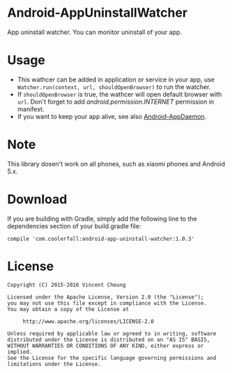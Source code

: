 Android-AppUninstallWatcher
===========================
App uninstall watcher. You can monitor uninstall of your app.

Usage
=====
* This wathcer can be added in application or service in your app, use `Watcher.run(context, url, shouldOpenBrowser)` to run the watcher.
* If `shouldOpenBrowser` is true, the wathcer will open default browser with `url`. Don't forget to add *android.permission.INTERNET* permission in manifest.
* If you want to keep your app alive, see also [Android-AppDaemon][1].

Note
====
This library dosen't work on all phones, such as xiaomi phones and Android 5.x.

Download
========
If you are building with Gradle, simply add the following line to the dependencies section of your build.gradle file:

    compile 'com.coolerfall:android-app-uninstall-watcher:1.0.3'

License
=======

    Copyright (C) 2015-2016 Vincent Cheung

    Licensed under the Apache License, Version 2.0 (the "License");
    you may not use this file except in compliance with the License.
    You may obtain a copy of the License at

         http://www.apache.org/licenses/LICENSE-2.0

    Unless required by applicable law or agreed to in writing, software
    distributed under the License is distributed on an "AS IS" BASIS,
    WITHOUT WARRANTIES OR CONDITIONS OF ANY KIND, either express or implied.
    See the License for the specific language governing permissions and
    limitations under the License.

[1]: https://github.com/Coolerfall/Android-AppDaemon